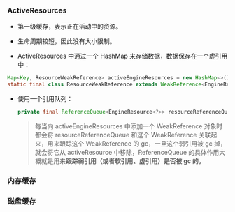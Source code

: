 ### ActiveResources

- 第一级缓存，表示正在活动中的资源。

- 生命周期较短，因此没有大小限制。

-  ActiveResources 中通过一个 HashMap 来存储数据，数据保存在一个虚引用中：

  ```java
  Map<Key, ResourceWeakReference> activeEngineResources = new HashMap<>();
  static final class ResourceWeakReference extends WeakReference<EngineResource<?>>
  ```

- 使用一个引用队列：

  ```java
  private final ReferenceQueue<EngineResource<?>> resourceReferenceQueue = new ReferenceQueue<>();
  ```

  > 每当向 activeEngineResources 中添加一个 WeakReference 对象时都会将 resourceReferenceQueue 和这个 WeakReference 关联起来，用来跟踪这个 WeakReference 的 gc，一旦这个弱引用被 gc 掉，就会将它从 activeResource 中移除，ReferenceQueue 的具体作用大概就是用来**跟踪弱引用（或者软引用、虚引用）是否被 gc 的。**

### 内存缓存

### 磁盘缓存

